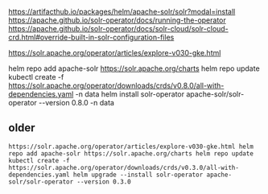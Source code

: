 https://artifacthub.io/packages/helm/apache-solr/solr?modal=install
https://apache.github.io/solr-operator/docs/running-the-operator
https://apache.github.io/solr-operator/docs/solr-cloud/solr-cloud-crd.html#override-built-in-solr-configuration-files

https://solr.apache.org/operator/articles/explore-v030-gke.html

helm repo add apache-solr https://solr.apache.org/charts
helm repo update
kubectl create -f https://solr.apache.org/operator/downloads/crds/v0.8.0/all-with-dependencies.yaml -n data
helm install solr-operator apache-solr/solr-operator --version 0.8.0 -n data

## older
``
https://solr.apache.org/operator/articles/explore-v030-gke.html
helm repo add apache-solr https://solr.apache.org/charts
helm repo update
kubectl create -f https://solr.apache.org/operator/downloads/crds/v0.3.0/all-with-dependencies.yaml
helm upgrade --install solr-operator apache-solr/solr-operator --version 0.3.0
``
